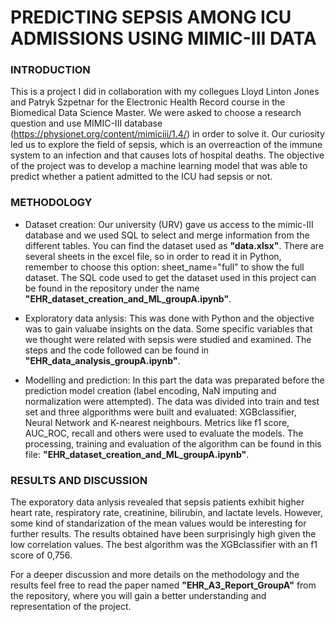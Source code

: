 # PREDICTING SEPSIS AMONG ICU ADMISSIONS USING MIMIC-III DATA

### INTRODUCTION
This is a project I did in collaboration with my collegues Lloyd Linton Jones and Patryk Szpetnar for the Electronic Health Record course in the Biomedical Data Science Master. 
We were asked to choose a research question and use MIMIC-III database (https://physionet.org/content/mimiciii/1.4/) in order to solve it. 
Our curiosity led us to explore the field of sepsis, which is an overreaction of the immune system to an infection and that causes lots of hospital deaths. The objective of the project was to develop a machine learning model that was able to predict whether a patient admitted to the ICU had sepsis or not. 

### METHODOLOGY
- Dataset creation: Our university (URV) gave us access to the mimic-III database and we used SQL to select and merge information from the different tables. You can find the dataset used as **"data.xlsx"**. There are several sheets in the excel file, so in order to read it in Python, remember to choose this option: sheet_name="full" to show the full dataset. The SQL code used to get the dataset used in this project can be found in the repository under the name **"EHR_dataset_creation_and_ML_groupA.ipynb"**.

- Exploratory data anlysis: This was done with Python and the objective was to gain valuabe insights on the data. Some specific variables that we thought were related with sepsis were studied and examined. The steps and the code followed can be found in **"EHR_data_analysis_groupA.ipynb"**.
  
- Modelling and prediction: In this part the data was preparated before the prediction model creation (label encoding, NaN imputing and normalization were attempted). The data was divided into train and test set and three algporithms were built and evaluated: XGBclassifier, Neural Network and K-nearest neighbours. Metrics like f1 score, AUC_ROC, recall and others were used to evaluate the models. The processing, training and evaluation of the algorithm can be found in this file: **"EHR_dataset_creation_and_ML_groupA.ipynb"**. 

### RESULTS AND DISCUSSION
The exporatory data anlysis revealed that sepsis patients exhibit higher heart rate, respiratory rate, creatinine, bilirubin, and lactate levels. However, some kind of standarization of the mean values would be interesting for further results. 
The results obtained have been surprisingly high given the low correlation values. The best algorithm was the XGBclassifier with an f1 score of 0,756. 

For a deeper discussion and more details on the methodology and the results feel free to read the paper named **"EHR_A3_Report_GroupA"** from the repository, where you will gain a better understanding and representation of the project. 
